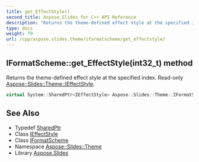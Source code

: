 ```yaml
---
title: get_EffectStyle()
second_title: Aspose.Slides for C++ API Reference
description: "Returns the theme-defined effect style at the specified index. Read-only Aspose::Slides::Theme::IEffectStyle."
type: docs
weight: 79
url: /cpp/aspose.slides.theme/iformatscheme/get_effectstyle/
---
```

## IFormatScheme::get_EffectStyle(int32_t) method


Returns the theme-defined effect style at the specified index. Read-only [Aspose::Slides::Theme::IEffectStyle](../../ieffectstyle/).

```cpp
virtual System::SharedPtr<IEffectStyle> Aspose::Slides::Theme::IFormatScheme::get_EffectStyle(int32_t index)=0
```

## See Also

* Typedef [SharedPtr](../../system/sharedptr/)
* Class [IEffectStyle](../ieffectstyle/)
* Class [IFormatScheme](./)
* Namespace [Aspose::Slides::Theme](../)
* Library [Aspose.Slides](../../)